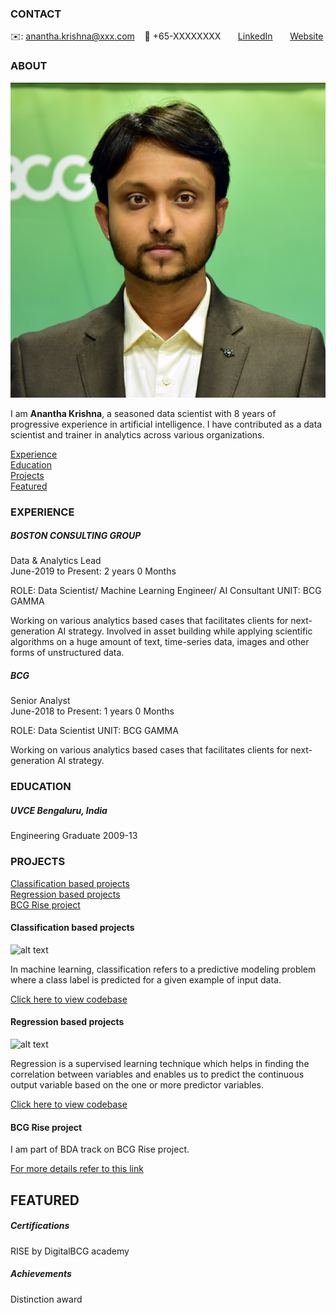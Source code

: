 <!-- CONTACT Section Starts -->
### CONTACT

<!-- Add your details -->
✉️: anantha.krishna@xxx.com 
&nbsp;&nbsp; 📲 +65-XXXXXXXX
&nbsp;&nbsp;&nbsp;&nbsp;&nbsp; [LinkedIn](https://www.linkedin.com/in/anantha-krishna-rajpurohit/) 
&nbsp;&nbsp;&nbsp;&nbsp;&nbsp; [Website](https://www.linkedin.com/in/anantha-krishna-rajpurohit/)
<!-- CONTACT Section Ends -->

<!-- ABOUT Section Starts -->
### ABOUT
<!-- Add link to your picture -->

![alt text](https://raw.githubusercontent.com/anantha5ani/krishna-anantha/main/images/DSC_7028.jpg)

<!-- Add your details -->

I am __Anantha Krishna__, a seasoned data scientist with 8 years of progressive experience in artificial intelligence. I have contributed as a data scientist and trainer in analytics across various organizations.


<!-- Add link to the sections -->
[Experience](#experience) <br>
[Education](#education) <br>
[Projects](#projects) <br>
[Featured](#featured) <br> 

<!-- ABOUT Section Ends -->

<!-- EXPERIENCE Section Starts -->
### EXPERIENCE
<!-- Add your details -->
##### BOSTON CONSULTING GROUP
Data & Analytics Lead <br>
June-2019 to Present: 2 years 0 Months

ROLE: Data Scientist/ Machine Learning Engineer/ AI Consultant
UNIT: BCG GAMMA

Working on various analytics based cases that facilitates clients for next-generation AI strategy. Involved in asset building while applying scientific algorithms on a huge amount of text, time-series data, images and other forms of unstructured data.

##### BCG
Senior Analyst <br>
June-2018 to Present: 1 years 0 Months

ROLE: Data Scientist
UNIT: BCG GAMMA

Working on various analytics based cases that facilitates clients for next-generation AI strategy.


<!-- EXPERIENCE Section Ends -->

<!-- EDUCATION Section Starts -->
### EDUCATION
<!-- Add your details -->
##### UVCE Bengaluru, India
Engineering Graduate 2009-13

<!-- EDUCATION Section Ends -->

<!-- PROJECTS Section Starts -->
### PROJECTS
<!-- Add your details -->

[Classification based projects](#classification-based-projects) <br>
[Regression based projects](#regression-based-projects) <br>
[BCG Rise project](#bcg-rise-project) <br>

<!-- Add your details -->

#### Classification based projects
![alt text](https://raw.githubusercontent.com/krvishwesh54/Kumar-Vishwesh/main/images/Classification.png)

In machine learning, classification refers to a predictive modeling problem where a class label is predicted for a given example of input data.

[Click here to view codebase](https://github.com/krvishwesh54/DataScience_DeepLearning_MachineLearning/tree/master/Classification)

#### Regression based projects
![alt text](https://raw.githubusercontent.com/krvishwesh54/Kumar-Vishwesh/main/images/Regression.jpg)

Regression is a supervised learning technique which helps in finding the correlation between variables and enables us to predict the continuous output variable based on the one or more predictor variables.

[Click here to view codebase](https://github.com/krvishwesh54/DataScience_DeepLearning_MachineLearning/tree/master/Regression)

#### BCG Rise project

I am part of BDA track on BCG Rise project.

[For more details refer to this link](https://bcg.com)

<!-- PROJECTS Section Ends -->

<!-- FEATURED Section Starts -->
## FEATURED
<!-- Add your details -->
##### Certifications
RISE by DigitalBCG academy

##### Achievements
Distinction award
<!-- FEATURED Section Ends -->
